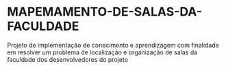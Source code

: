 # MAPEMAMENTO-DE-SALAS-DA-FACULDADE
Projeto de implementação de conecimento e aprendizagem com finalidade em resolver um problema de localização e organização de salas da faculdade dos desenvolvedores do projeto 
